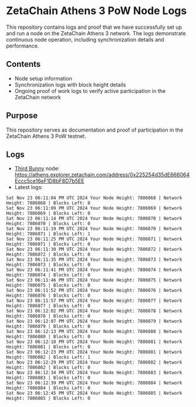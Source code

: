 # ZetaChain Athens 3 PoW Node Logs
This repository contains logs and proof that we have successfully set up and run a node on the ZetaChain Athens 3 network. The logs demonstrate continuous node operation, including synchronization details and performance.

## Contents
- Node setup information
- Synchronization logs with block height details
- Ongoing proof of work logs to verify active participation in the ZetaChain network

## Purpose
This repository serves as documentation and proof of participation in the ZetaChain Athens 3 PoW testnet.

## Logs

- [Third Bunny](https://thirdbunny.xyz/) node: https://athens.explorer.zetachain.com/address/0x225254d35dE666064Eccc5ce16eF1D8bF8D7b5EE
- Latest logs:
```
Sat Nov 23 06:11:04 PM UTC 2024 Your Node Height: 7806068 | Network Height: 7806068 | Blocks Left: 0
Sat Nov 23 06:11:09 PM UTC 2024 Your Node Height: 7806069 | Network Height: 7806069 | Blocks Left: 0
Sat Nov 23 06:11:14 PM UTC 2024 Your Node Height: 7806070 | Network Height: 7806070 | Blocks Left: 0
Sat Nov 23 06:11:19 PM UTC 2024 Your Node Height: 7806070 | Network Height: 7806071 | Blocks Left: 1
Sat Nov 23 06:11:25 PM UTC 2024 Your Node Height: 7806071 | Network Height: 7806071 | Blocks Left: 0
Sat Nov 23 06:11:30 PM UTC 2024 Your Node Height: 7806072 | Network Height: 7806072 | Blocks Left: 0
Sat Nov 23 06:11:35 PM UTC 2024 Your Node Height: 7806073 | Network Height: 7806073 | Blocks Left: 0
Sat Nov 23 06:11:41 PM UTC 2024 Your Node Height: 7806074 | Network Height: 7806074 | Blocks Left: 0
Sat Nov 23 06:11:46 PM UTC 2024 Your Node Height: 7806075 | Network Height: 7806075 | Blocks Left: 0
Sat Nov 23 06:11:52 PM UTC 2024 Your Node Height: 7806076 | Network Height: 7806076 | Blocks Left: 0
Sat Nov 23 06:11:57 PM UTC 2024 Your Node Height: 7806077 | Network Height: 7806077 | Blocks Left: 0
Sat Nov 23 06:12:02 PM UTC 2024 Your Node Height: 7806078 | Network Height: 7806078 | Blocks Left: 0
Sat Nov 23 06:12:07 PM UTC 2024 Your Node Height: 7806079 | Network Height: 7806079 | Blocks Left: 0
Sat Nov 23 06:12:13 PM UTC 2024 Your Node Height: 7806080 | Network Height: 7806080 | Blocks Left: 0
Sat Nov 23 06:12:18 PM UTC 2024 Your Node Height: 7806081 | Network Height: 7806081 | Blocks Left: 0
Sat Nov 23 06:12:23 PM UTC 2024 Your Node Height: 7806081 | Network Height: 7806082 | Blocks Left: 1
Sat Nov 23 06:12:29 PM UTC 2024 Your Node Height: 7806082 | Network Height: 7806082 | Blocks Left: 0
Sat Nov 23 06:12:34 PM UTC 2024 Your Node Height: 7806083 | Network Height: 7806083 | Blocks Left: 0
Sat Nov 23 06:12:39 PM UTC 2024 Your Node Height: 7806084 | Network Height: 7806084 | Blocks Left: 0
Sat Nov 23 06:12:45 PM UTC 2024 Your Node Height: 7806085 | Network Height: 7806085 | Blocks Left: 0
```
